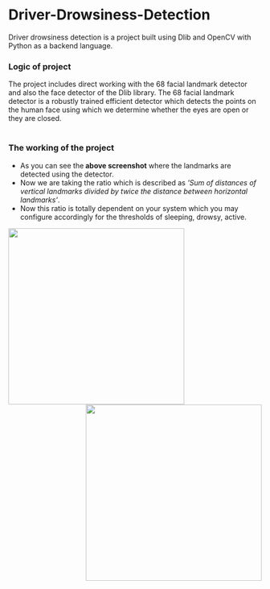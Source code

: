 # Driver-Drowsiness-Detection
Driver drowsiness detection is a project built using Dlib and OpenCV with Python as a backend language.

<h3>Logic of project</h3>
The project includes direct working with the 68 facial landmark detector and also the face detector of the Dlib library.
The 68 facial landmark detector is a robustly trained efficient detector which detects the points on the human face using which we determine whether the eyes are open or they are closed.</br></br>

<h3 >The working of the project</h3>

<ul><li>As you can see the<b> above screenshot</b> where the landmarks are detected using the detector.
<li>Now we are taking the ratio which is described as <i>'Sum of distances of vertical landmarks divided by twice the distance between horizontal landmarks'</i>.
<li>Now this ratio is totally dependent on your system which you may configure accordingly for the thresholds of sleeping, drowsy, active.</ul>

<center>
  <img src="https://github.com/aloksinghrcr65/Driver_Drowsiness_Detection/assets/130700098/fdcca10e-7f87-474b-a05f-1fc88a8b4fc0" align="left" height="350">
  <img src="https://github.com/aloksinghrcr65/Driver_Drowsiness_Detection/assets/130700098/a5f0e283-31f2-42d7-9521-40af84717bd7" align="right" height="350">
</center></br>



<!-- <center>
  <img src="https://github.com/aloksinghrcr65/Driver_Drowsiness_Detection/assets/130700098/a5f0e283-31f2-42d7-9521-40af84717bd7" align="top" height="350">
</center></br> -->
<!-- <img src="https://raw.githubusercontent.com/infoaryan/Driver-Drowsiness-Detection/master/screenshots/drowsy.jpg" align="center" height="350">
<img src="https://raw.githubusercontent.com/infoaryan/Driver-Drowsiness-Detection/master/screenshots/sleepy.jpg" align="center" height="350">
 -->
